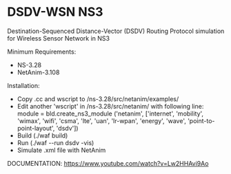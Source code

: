 # DSDV-WSN NS3
Destination-Sequenced Distance-Vector (DSDV) Routing Protocol simulation for Wireless Sensor Network in NS3

Minimum Requirements:
- NS-3.28
- NetAnim-3.108

Installation:
- Copy .cc and wscript to /ns-3.28/src/netanim/examples/
- Edit another 'wscript' in /ns-3.28/src/netanim/ with following line:
    module = bld.create_ns3_module ('netanim', ['internet', 'mobility', 'wimax', 'wifi', 'csma', 'lte', 'uan', 'lr-wpan', 'energy', 'wave', 'point-to-point-layout', 'dsdv'])
- Build (./waf build)
- Run (./waf --run dsdv -vis)
- Simulate .xml file with NetAnim

DOCUMENTATION: https://www.youtube.com/watch?v=Lw2HHAvi9Ao
